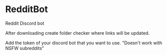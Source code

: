 # RedditBot
Reddit Discord bot

After downloading create folder checker where links will be updated.

Add the token of your discord bot that you want to use.
"Doesn't work with NSFW subreddits"
